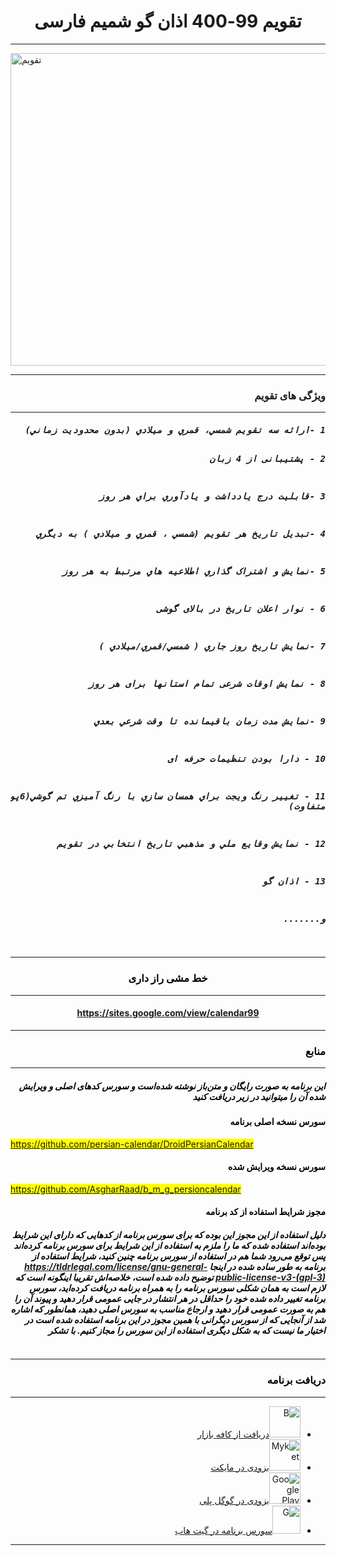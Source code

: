 <h1 align = "center">تقویم 99-400 اذان گو شمیم فارسی</h1><hr/>
<img src = "https://b2n.ir/779930" width ="1024px" height = "500px" alt = "تقویم"/><hr/>
<h3 align = "right" dir = "rtl"> ویژگی های تقویم </h3><hr/>
 <h5 align = "right" dir = "rtl"><pre>
1 -ارائه سه تقويم شمسي، قمري و ميلادي (بدون محدوديت زماني)

2 - پشتیبانی از 4 زبان  

3 -قابليت درج يادداشت و يادآوري براي هر روز

4 -تبديل تاريخ هر تقويم (شمسي ، قمري و ميلادي ) به ديگري

5 -نمايش و اشتراک گذاري اطلاعيه هاي مرتبط به هر روز

6 - نوار اعلان تاریخ در بالای گوشی

7 -نمايش تاريخ روز جاري ( شمسي/قمري/ميلادي )

8 - نمایش اوقات شرعی تمام استانها برای هر روز

9 -نمايش مدت زمان باقيمانده تا وقت شرعي بعدي

10 - دارا بودن تنظیمات حرفه ای

11 - تغيير رنگ ويجت براي همسان سازي با رنگ آميزي تم گوشي(6پوسته متفاوت)

12 - نمايش وقايع ملي و مذهبي تاريخ انتخابي در تقويم

13 - اذان گو

و.......
</h5><mark/><hr/>
<h3 align = "center" dir = "rtl"> خط مشی راز داری </h3><hr/>
<h4 align = "center" dir  = "ltr"><a href = "https://sites.google.com/view/calendar99">https://sites.google.com/view/calendar99</a></h4><hr/>
<h3 align = "right" dir = "rtl">منابع</h3><hr/>
<h5 align = "right" dir = "rtl">
این برنامه به صورت رایگان و متن‌باز نوشته شده‌است و سورس کدهای اصلی و ویرایش شده آن را میتوانید در زیر دریافت کنید
<h4 align = "right" dir = "rtl">سورس نسخه اصلی برنامه</h4>
<a href = "https://github.com/persian-calendar/DroidPersianCalendar" align = "right" dir = "ltr">https://github.com/persian-calendar/DroidPersianCalendar
</a>
<h4 align = "right" dir = "rtl" >سورس نسخه ویرایش شده </h4>
<a href = "https://github.com/AsgharRaad/b_m_g_persioncalendar" align = "right" dir = "ltr">https://github.com/AsgharRaad/b_m_g_persioncalendar</a>
<h4 align = "right" dir = "rtl" >مجوز شرایط استفاده از کد برنامه</h4>
<h5 align = "right" dir = "rtl"><p>دلیل استفاده از این مجوز این بوده که برای سورس برنامه از کدهایی که دارای این شرایط بوده‌اند استفاده شده که ما را ملزم به استفاده از این شرایط برای سورس برنامه کرده‌اند پس توقع می‌رود شما هم در استفاده از سورس برنامه چنین کنید، شرایط استفاده از برنامه به طور ساده شده در اینجا <a href = "https://tldrlegal.com/license/gnu-general-public-license-v3-(gpl-3)">https://tldrlegal.com/license/gnu-general-public-license-v3-(gpl-3)</a> توضیح داده شده است، خلاصه‌اش تقریبا اینگونه است که لازم است به همان شکلی سورس برنامه را به همراه برنامه دریافت کرده‌اید، سورس برنامه تغییر داده شده خود را حداقل در هر انتشار در جایی عمومی قرار دهید و پیوند آن را هم به صورت عمومی قرار دهید و ارجاع مناسب به سورس اصلی دهید، همانطور که اشاره شد از آنجایی که از سورس دیگرانی با همین مجوز در این برنامه استفاده شده است در اختیار ما نیست که به شکل دیگری استفاده از این سورس را مجاز کنیم. با تشکر</p></h5>
 <pre></pre></h5><hr/>
 <h3 align = "right" dir = "rtl">دریافت برنامه</h3><hr/>
 <ul align = "right" dir = "rtl">
    <li> <a href="https://cafebazaar.ir/app/com.shamim.farsi" ><img src = "https://i.pinimg.com/originals/8a/09/80/8a0980b5f8379c08f545280c1944df40.jpg" width ="50px" height = "50px" alt = "B"/>دریافت از کافه بازار</a> </li>
     <li> <a href="https://myket.ir/app/com.shamim.farsi" ><img src = "https://b2n.ir/346002" width ="50px" height = "50px" alt = "Myket"/>بزودی در مایکت</a></li>
 <li> <a href="https://play.google.com/store/apps/details?id=com.shamim.farsi" ><img src = "https://b2n.ir/776804" width ="50px" height = "50px" alt = "Google Play"/>بزودی در گوگل پلی</a></li>
    <li> <a href="https://github.com/AsgharRaad/persian-calendar-99_400.git" > <img src="https://encrypted-tbn0.gstatic.com/images?q=tbn%3AANd9GcQcnEdS7JCEI07Q35KEi3LX43euhh9xbV_dm3Glsyu60q7LUK88&usqp=CAU" width ="45px" height = "45px" alt = "G" />سورس برنامه در گیت هاب</a> </li>
</ul><hr/>
